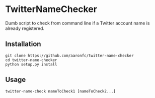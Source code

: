 TwitterNameChecker
==================
Dumb script to check from command line if a Twitter account name is already registered.

Installation
------------
```
git clone https://github.com/aaronfc/twitter-name-checker
cd twitter-name-checker
python setup.py install
```

Usage
-----
```
twitter-name-check nameToCheck1 [nameToCheck2...]
```

